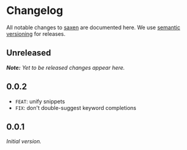 # Changelog

All notable changes to [saxen](https://github.com/nikku/lang-feel) are documented here. We use [semantic versioning](http://semver.org/) for releases.

## Unreleased

___Note:__ Yet to be released changes appear here._

## 0.0.2

* `FEAT`: unify snippets
* `FIX`: don't double-suggest keyword completions

## 0.0.1

_Initial version._